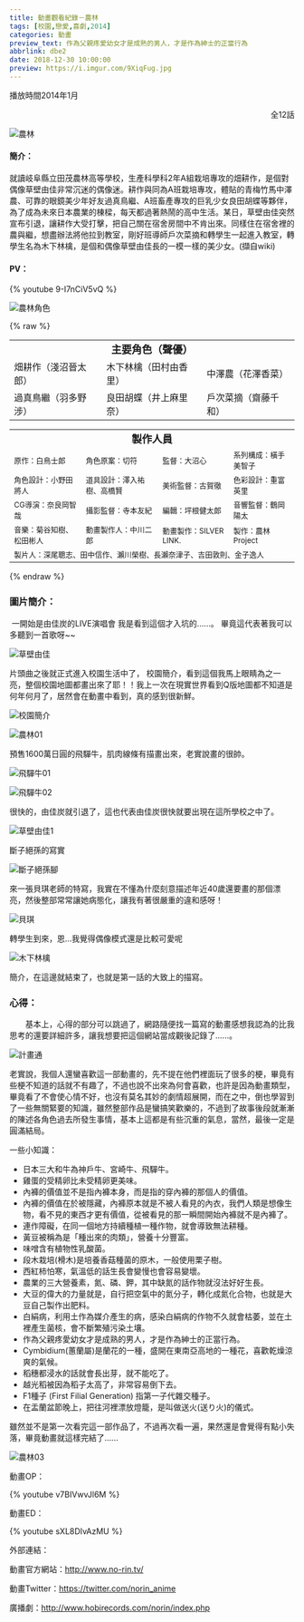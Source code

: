 ```yaml
---
title: 動畫觀看紀錄－農林
tags: [校園,戀愛,喜劇,2014]
categories: 動畫
preview_text: 作為父親疼愛幼女才是成熟的男人，才是作為紳士的正當行為
abbrlink: dbe2
date: 2018-12-30 10:00:00
preview: https://i.imgur.com/9XiqFug.jpg
---
```


播放時間2014年1月

<div align="right">全12話</div>

![農林](https://i.imgur.com/M1vkae2.jpg)



#### 簡介：

​	就讀岐阜縣立田茂農林高等學校，生產科學科2年A組栽培專攻的畑耕作，是個對偶像草壁由佳非常沉迷的偶像迷。耕作與同為A班栽培專攻，體貼的青梅竹馬中澤農、可靠的眼鏡美少年好友過真鳥繼、A班畜產專攻的巨乳少女良田胡蝶等夥伴，為了成為未來日本農業的棟樑，每天都過著熱鬧的高中生活。某日，草壁由佳突然宣布引退，讓耕作大受打擊，把自己關在宿舍房間中不肯出來。同樣住在宿舍裡的農與繼，想盡辦法將他拉到教室，剛好班導師戶次菜摘和轉學生一起進入教室，轉學生名為木下林檎，是個和偶像草壁由佳長的一模一樣的美少女。(擷自wiki)

#### PV：

{% youtube 9-I7nCiV5vQ %}



![農林角色](https://i.imgur.com/For5AfV.jpg)

{% raw %}

<table width="100%" style="table-layout:fixed">
	<tr>
        <td colspan=3><center><font size=4><b>主要角色（聲優）</b></center></td>
	</tr>
	<tr>
		<td><font size=3.5>畑耕作（淺沼晉太郎）</font></td>
		<td><font size=3.5>木下林檎（田村由香里）</font></td>
		<td><font size=3.5>中澤農（花澤香菜）</font></td>
	</tr>
	<tr>
		<td><font size=3.5>過真鳥繼（羽多野涉）</font></td>
		<td><font size=3.5>良田胡蝶（井上麻里奈）</font></td>
		<td><font size=3.5>戶次菜摘（齋藤千和）</font></td>
	</tr>
</table>

<table width="100%" style="table-layout:fixed">
	<tr>
        <td colspan=4><center><font size=4><b>製作人員</b></center></td>
	</tr>
	<tr>
		<td><font size=2.5>原作：白鳥士郎</font></td>
		<td><font size=2.5>角色原案：切符</font></td>
		<td><font size=2.5>監督：大沼心</font></td>
		<td><font size=2.5>系列構成：橫手美智子</font></td>
	</tr>
	<tr>
		<td><font size=2.5>角色設計：小野田將人</font></td>
		<td><font size=2.5>道具設計：澤入祐樹、高橋賢</font></td>
		<td><font size=2.5>美術監督：古賀徹</font></td>
		<td><font size=2.5>色彩設計：重富英里</font></td>
	</tr>
	<tr>
		<td><font size=2.5>CG導演：奈良岡智哉</font></td>
		<td><font size=2.5>攝影監督：寺本友紀</font></td>
		<td><font size=2.5>編輯：坪根健太郎</font></td>
		<td><font size=2.5>音響監督：鶴岡陽太</font></td>
	</tr>
	<tr>
		<td><font size=2.5>音樂：菊谷知樹、松田彬人</font></td>
		<td><font size=2.5>動畫製作人：中川二郎</font></td>
		<td><font size=2.5>動畫製作：SILVER LINK.</font></td>
		<td><font size=2.5>製作：農林Project</font></td>
	</tr>
	<tr>
		<td colspan=4><font size=2.5>製片人：深尾聰志、田中信作、瀨川榮樹、長瀨奈津子、吉田敦則、金子逸人</font></td>
		</tr>
</table>
{% endraw %}



### 圖片簡介：

​	一開始是由佳炭的LIVE演唱會
我是看到這個才入坑的......。
畢竟這代表著我可以多聽到一首歌呀~~

![草壁由佳](https://i.imgur.com/rznwI6v.jpg)



片頭曲之後就正式進入校園生活中了，
校園簡介，看到這個我馬上眼睛為之一亮，整個校園地圖都畫出來了耶！！我上一次在現實世界看到Q版地圖都不知道是何年何月了，居然會在動畫中看到，真的感到很新鮮。

![校園簡介](https://i.imgur.com/Z1KPHlL.jpg)

![農林01](https://i.imgur.com/7x4MXfg.jpg)

預售1600萬日圓的飛驒牛，肌肉線條有描畫出來，老實說畫的很帥。

![飛驒牛01](https://i.imgur.com/uVlLRsD.jpg)

![飛驒牛02](https://i.imgur.com/PGl9TCH.jpg)

很快的，由佳炭就引退了，這也代表由佳炭很快就要出現在這所學校之中了。

![草壁由佳1](https://i.imgur.com/SfNGz0w.jpg)

斷子絕孫的寫實

![斷子絕孫腳](https://i.imgur.com/y6vRoC1.jpg)

來一張貝琪老師的特寫，我實在不懂為什麼刻意描述年近40歲還要畫的那個漂亮，然後整部常常讓她病態化，讓我有著很嚴重的違和感呀！

![貝琪](https://i.imgur.com/7iXl4ow.jpg)

轉學生到來，恩...我覺得偶像模式還是比較可愛呢

![木下林檎](https://i.imgur.com/4qJ0R6f.jpg)



簡介，在這邊就結束了，也就是第一話的大致上的描寫。

### 心得：

　　基本上，心得的部分可以跳過了，網路隨便找一篇寫的動畫感想我認為的比我思考的還要詳細許多，讓我想要把這個網站當成觀後記錄了......。

![計畫通](https://i.imgur.com/RY8APOI.jpg)

​	老實說，我個人還蠻喜歡這一部動畫的，先不提在他們裡面玩了很多的梗，畢竟有些梗不知道的話就不有趣了，不過也說不出來為何會喜歡，也許是因為動畫類型，畢竟看了不會使心情不好，也沒有莫名其妙的劇情超展開，而在之中，倒也學習到了一些無關緊要的知識，雖然整部作品是蠻搞笑歡樂的，不過到了故事後段就漸漸的陳述各角色過去所發生事情，基本上這都是有些沉重的氣息，當然，最後一定是圓滿結局。

一些小知識：

- 日本三大和牛為神戶牛、宮崎牛、飛驒牛。
- 雞蛋的受精卵比未受精卵更美味。
- 內褲的價值並不是指內褲本身，而是指的穿內褲的那個人的價值。
- 內褲的價值在於被隱藏，內褲原本就是不被人看見的內衣，我們人類是想像生物，看不見的東西才更有價值，從被看見的那一瞬間開始內褲就不是內褲了。
- 連作障礙，在同一個地方持續種植一種作物，就會導致無法耕種。
- 黃豆被稱為是「種出來的肉類」，營養十分豐富。
- 味噌含有植物性乳酸菌。
- 段木栽培(榾木)是培養香菇種菌的原木，一般使用栗子樹。
- 西紅柿怕寒，氣溫低的話生長會變慢也會容易變壞。
- 農業的三大營養素，氮、磷、鉀，其中缺氮的話作物就沒法好好生長。
- 大豆的偉大的力量就是，自行把空氣中的氮分子，轉化成氮化合物，也就是大豆自己製作出肥料。
- 白絹病，利用土作為媒介產生的病，感染白絹病的作物不久就會枯萎，並在土裡產生菌核，會不斷繁殖污染土壤。
- 作為父親疼愛幼女才是成熟的男人，才是作為紳士的正當行為。
- Cymbidium(蕙蘭屬)是蘭花的一種，盛開在東南亞高地的一種花，喜歡乾燥涼爽的氣候。
- 稻穗都浸水的話就會長出芽，就不能吃了。
- 越光稻被因為稻子太高了，非常容易倒下去。
- F1種子 (First Filial Generation) 指第一子代雜交種子。
- 在盂蘭盆節晚上，把往河裡漂放燈籠，是叫做送火(送り火)的儀式。



雖然並不是第一次看完這一部作品了，不過再次看一遍，果然還是會覺得有點小失落，畢竟動畫就這樣完結了......

![農林03](https://i.imgur.com/6ClFI9o.jpg)



動畫OP：

{% youtube v7BIVwvJl6M %}

<p>

動畫ED：

{% youtube sXL8DIvAzMU %}

<p>

外部連結：

動畫官方網站：http://www.no-rin.tv/

動畫Twitter：https://twitter.com/norin_anime

廣播劇：http://www.hobirecords.com/norin/index.php